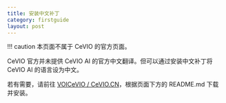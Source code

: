 ```yaml
---
title: 安装中文补丁
category: firstguide
layout: post
---
```

!!! caution
    本页面不属于 CeVIO 的官方页面。

CeVIO 官方并未提供 CeVIO AI 的官方中文翻译。但可以通过安装中文补丁将 CeVIO AI 的语言设为中文。

若有需要，请前往 [VOICeVIO / CeVIO.CN](https://github.com/VOICeVIO/CeVIO.CN)，根据页面下方的 README.md 下载并安装。
